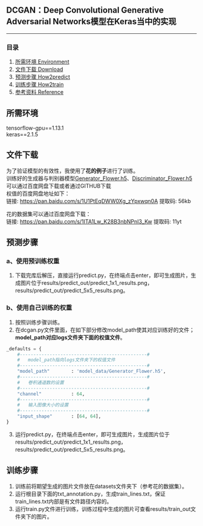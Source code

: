 ## DCGAN：Deep Convolutional Generative Adversarial Networks模型在Keras当中的实现
---

### 目录
1. [所需环境 Environment](#所需环境)
3. [文件下载 Download](#文件下载)
4. [预测步骤 How2predict](#预测步骤)
5. [训练步骤 How2train](#训练步骤)
6. [参考资料 Reference](#Reference)

## 所需环境
tensorflow-gpu==1.13.1    
keras==2.1.5    

## 文件下载
为了验证模型的有效性，我使用了**花的例子**进行了训练。    
训练好的生成器与判别器模型[Generator_Flower.h5](https://github.com/bubbliiiing/dcgan-keras/releases/download/v1.0/Generator_Flower.h5)、[Discriminator_Flower.h5](https://github.com/bubbliiiing/dcgan-keras/releases/download/v1.0/Discriminator_Flower.h5)可以通过百度网盘下载或者通过GITHUB下载    
权值的百度网盘地址如下：    
链接: https://pan.baidu.com/s/1U1PtEqDWW0Xg_zYpxwqn0A 提取码: 56kb  

花的数据集可以通过百度网盘下载：   
链接: https://pan.baidu.com/s/1ITA1Lw_K28B3nbNPnI3_Kw 提取码: 11yt   

## 预测步骤
### a、使用预训练权重
1. 下载完库后解压，直接运行predict.py，在终端点击enter，即可生成图片，生成图片位于results/predict_out/predict_1x1_results.png，results/predict_out/predict_5x5_results.png。    
### b、使用自己训练的权重 
1. 按照训练步骤训练。    
2. 在dcgan.py文件里面，在如下部分修改model_path使其对应训练好的文件；**model_path对应logs文件夹下面的权值文件**。    
```python
_defaults = {
    #-----------------------------------------------#
    #   model_path指向logs文件夹下的权值文件
    #-----------------------------------------------#
    "model_path"        : 'model_data/Generator_Flower.h5',
    #-----------------------------------------------#
    #   卷积通道数的设置
    #-----------------------------------------------#
    "channel"           : 64,
    #-----------------------------------------------#
    #   输入图像大小的设置
    #-----------------------------------------------#
    "input_shape"       : [64, 64],
}

```
3. 运行predict.py，在终端点击enter，即可生成图片，生成图片位于results/predict_out/predict_1x1_results.png，results/predict_out/predict_5x5_results.png。    

## 训练步骤
1. 训练前将期望生成的图片文件放在datasets文件夹下（参考花的数据集）。  
2. 运行根目录下面的txt_annotation.py，生成train_lines.txt，保证train_lines.txt内部是有文件路径内容的。  
3. 运行train.py文件进行训练，训练过程中生成的图片可查看results/train_out文件夹下的图片。  
